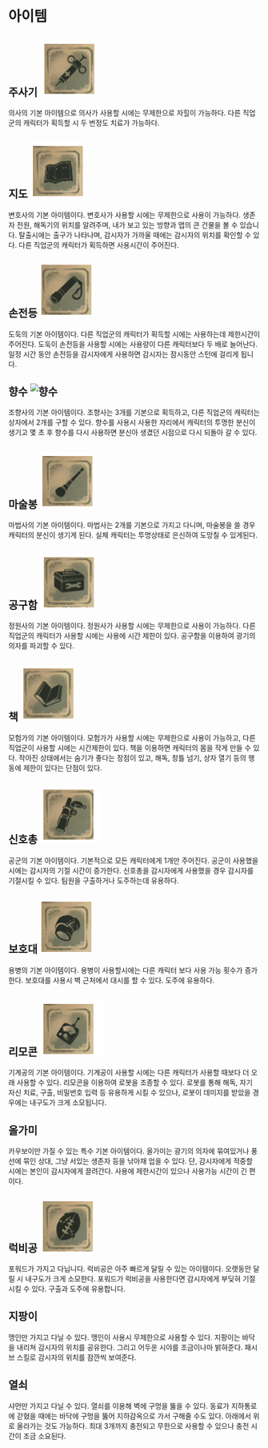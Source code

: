 # 아이템
## 주사기 ![주사기](https://github.com/straipe/2018920028-intro/blob/%EC%A0%9C5%EC%9D%B8%EA%B2%A9%EC%97%AD%EA%B8%B0%ED%9A%8D%EC%84%9C-%EC%95%84%EC%9D%B4%ED%85%9C(%EC%88%98%EC%A0%95)/%EC%A0%9C%205%EC%9D%B8%EA%B2%A9%20%EC%97%AD%EA%B8%B0%ED%9A%8D%EC%84%9C%20-%20%EC%95%84%EC%9D%B4%ED%85%9C/%EC%95%84%EC%9D%B4%ED%85%9C%20md%20%ED%8C%8C%EC%9D%BC%20%EC%9E%90%EB%A3%8C%20%EB%AA%A8%EC%9D%8C/%EC%A3%BC%EC%82%AC%EA%B8%B0.PNG)
의사의 기본 아이템으로 의사가 사용할 시에는 무제한으로 자힐이 가능하다.
다른 직업군의 캐릭터가 획득할 시 두 번정도 치료가 가능하다.
## 지도 ![지도](https://github.com/straipe/2018920028-intro/blob/%EC%A0%9C5%EC%9D%B8%EA%B2%A9%EC%97%AD%EA%B8%B0%ED%9A%8D%EC%84%9C-%EC%95%84%EC%9D%B4%ED%85%9C(%EC%88%98%EC%A0%95)/%EC%A0%9C%205%EC%9D%B8%EA%B2%A9%20%EC%97%AD%EA%B8%B0%ED%9A%8D%EC%84%9C%20-%20%EC%95%84%EC%9D%B4%ED%85%9C/%EC%95%84%EC%9D%B4%ED%85%9C%20md%20%ED%8C%8C%EC%9D%BC%20%EC%9E%90%EB%A3%8C%20%EB%AA%A8%EC%9D%8C/%EC%A7%80%EB%8F%84.PNG)
변호사의 기본 아이템이다. 변호사가 사용할 시에는 무제한으로 사용이 가능하다.
생존자 전원, 해독기의 위치를 알려주며, 내가 보고 있는 방향과 맵의 큰 건물을 볼 수 있습니다.
탈출시에는 출구가 나타나며, 감시자가 가까울 때에는 감시자의 위치를 확인할 수 있다.
다른 직업군의 캐릭터가 획득하면 사용시간이 주어진다.
## 손전등 ![손전등](https://github.com/straipe/2018920028-intro/blob/%EC%A0%9C5%EC%9D%B8%EA%B2%A9%EC%97%AD%EA%B8%B0%ED%9A%8D%EC%84%9C-%EC%95%84%EC%9D%B4%ED%85%9C(%EC%88%98%EC%A0%95)/%EC%A0%9C%205%EC%9D%B8%EA%B2%A9%20%EC%97%AD%EA%B8%B0%ED%9A%8D%EC%84%9C%20-%20%EC%95%84%EC%9D%B4%ED%85%9C/%EC%95%84%EC%9D%B4%ED%85%9C%20md%20%ED%8C%8C%EC%9D%BC%20%EC%9E%90%EB%A3%8C%20%EB%AA%A8%EC%9D%8C/%EC%86%90%EC%A0%84%EB%93%B1.PNG)
도둑의 기본 아이템이다. 다른 직업군의 캐릭터가 획득할 시에는 사용하는데 제한시간이 주어진다. 도둑이 손전등을 사용할 시에는 사용량이 다른 캐릭터보다 두 배로 늘어난다.
일정 시간 동안 손전등을 감시자에게 사용하면 감시자는 잠시동안 스턴에 걸리게 됩니다.
## 향수 ![향수]()
조향사의 기본 아이템이다.
조향사는 3개를 기본으로 획득하고, 다른 직업군의 캐릭터는 상자에서 2개를 구할 수 있다.
향수를 사용시 사용한 자리에서 캐릭터의 투명한 분신이 생기고 몇 초 후 향수를 다시 사용하면 분신아 생겼던 시점으로 다시 되돌아 갈 수 있다.
## 마술봉 ![마술봉](https://github.com/straipe/2018920028-intro/blob/%EC%A0%9C5%EC%9D%B8%EA%B2%A9%EC%97%AD%EA%B8%B0%ED%9A%8D%EC%84%9C-%EC%95%84%EC%9D%B4%ED%85%9C(%EC%88%98%EC%A0%95)/%EC%A0%9C%205%EC%9D%B8%EA%B2%A9%20%EC%97%AD%EA%B8%B0%ED%9A%8D%EC%84%9C%20-%20%EC%95%84%EC%9D%B4%ED%85%9C/%EC%95%84%EC%9D%B4%ED%85%9C%20md%20%ED%8C%8C%EC%9D%BC%20%EC%9E%90%EB%A3%8C%20%EB%AA%A8%EC%9D%8C/%EB%A7%88%EC%88%A0%EB%B4%89.PNG)
마법사의 기본 아이템이다.
마법사는 2개를 기본으로 가지고 다니며, 마술봉을 쓸 경우 캐릭터의 분신이 생기게 된다.
실체 캐릭터는 투명상태로 은신하여 도망칠 수 있게된다.
## 공구함 ![공구함](https://github.com/straipe/2018920028-intro/blob/%EC%A0%9C5%EC%9D%B8%EA%B2%A9%EC%97%AD%EA%B8%B0%ED%9A%8D%EC%84%9C-%EC%95%84%EC%9D%B4%ED%85%9C(%EC%88%98%EC%A0%95)/%EC%A0%9C%205%EC%9D%B8%EA%B2%A9%20%EC%97%AD%EA%B8%B0%ED%9A%8D%EC%84%9C%20-%20%EC%95%84%EC%9D%B4%ED%85%9C/%EC%95%84%EC%9D%B4%ED%85%9C%20md%20%ED%8C%8C%EC%9D%BC%20%EC%9E%90%EB%A3%8C%20%EB%AA%A8%EC%9D%8C/%EA%B3%B5%EA%B5%AC%ED%95%A8.PNG)
정원사의 기본 아이템이다. 정원사가 사용할 시에는 무제한으로 사용이 가능하다. 다른 직업군의 캐릭터가 사용할 시에는 사용에 시간 제한이 있다.
공구함을 이용하여 광기의 의자를 파괴할 수 있다.
## 책 ![책](https://github.com/straipe/2018920028-intro/blob/%EC%A0%9C5%EC%9D%B8%EA%B2%A9%EC%97%AD%EA%B8%B0%ED%9A%8D%EC%84%9C-%EC%95%84%EC%9D%B4%ED%85%9C(%EC%88%98%EC%A0%95)/%EC%A0%9C%205%EC%9D%B8%EA%B2%A9%20%EC%97%AD%EA%B8%B0%ED%9A%8D%EC%84%9C%20-%20%EC%95%84%EC%9D%B4%ED%85%9C/%EC%95%84%EC%9D%B4%ED%85%9C%20md%20%ED%8C%8C%EC%9D%BC%20%EC%9E%90%EB%A3%8C%20%EB%AA%A8%EC%9D%8C/%EC%B1%85.PNG)
모험가의 기본 아이템이다. 모험가가 사용할 시에는 무제한으로 사용이 가능하고, 다른 직업군이 사용할 시에는 시간제한이 있다.
책을 이용하면 캐릭터의 몸을 작게 만들 수 있다. 작아진 상태에서는 숨기가 좋다는 장점이 있고, 해독, 창틀 넘기, 상자 열기 등의 행동에 제한이 있다는 단점이 있다.
## 신호총 ![신호총](https://github.com/straipe/2018920028-intro/blob/%EC%A0%9C5%EC%9D%B8%EA%B2%A9%EC%97%AD%EA%B8%B0%ED%9A%8D%EC%84%9C-%EC%95%84%EC%9D%B4%ED%85%9C(%EC%88%98%EC%A0%95)/%EC%A0%9C%205%EC%9D%B8%EA%B2%A9%20%EC%97%AD%EA%B8%B0%ED%9A%8D%EC%84%9C%20-%20%EC%95%84%EC%9D%B4%ED%85%9C/%EC%95%84%EC%9D%B4%ED%85%9C%20md%20%ED%8C%8C%EC%9D%BC%20%EC%9E%90%EB%A3%8C%20%EB%AA%A8%EC%9D%8C/%EC%8B%A0%ED%98%B8%EC%B4%9D.PNG)
공군의 기본 아이템이다. 기본적으로 모든 캐릭터에게 1개만 주어진다. 공군이 사용했을 시에는 감시자의 기절 시간이 증가한다.
신호총을 감시자에게 사용했을 경우 감시자를 기절시킬 수 있다. 팀원을 구출하거나 도주하는데 유용하다.
## 보호대 ![보호대](https://github.com/straipe/2018920028-intro/blob/%EC%A0%9C5%EC%9D%B8%EA%B2%A9%EC%97%AD%EA%B8%B0%ED%9A%8D%EC%84%9C-%EC%95%84%EC%9D%B4%ED%85%9C(%EC%88%98%EC%A0%95)/%EC%A0%9C%205%EC%9D%B8%EA%B2%A9%20%EC%97%AD%EA%B8%B0%ED%9A%8D%EC%84%9C%20-%20%EC%95%84%EC%9D%B4%ED%85%9C/%EC%95%84%EC%9D%B4%ED%85%9C%20md%20%ED%8C%8C%EC%9D%BC%20%EC%9E%90%EB%A3%8C%20%EB%AA%A8%EC%9D%8C/%EB%B3%B4%ED%98%B8%EB%8C%80.PNG)
용병의 기본 아이템이다. 용병이 사용할시에는 다른 캐릭터 보다 사용 가능 횟수가 증가한다.
보호대를 사용시 벽 근처에서 대시를 할 수 있다. 도주에 유용하다.
## 리모콘 ![리모콘](https://github.com/straipe/2018920028-intro/blob/%EC%A0%9C5%EC%9D%B8%EA%B2%A9%EC%97%AD%EA%B8%B0%ED%9A%8D%EC%84%9C-%EC%95%84%EC%9D%B4%ED%85%9C(%EC%88%98%EC%A0%95)/%EC%A0%9C%205%EC%9D%B8%EA%B2%A9%20%EC%97%AD%EA%B8%B0%ED%9A%8D%EC%84%9C%20-%20%EC%95%84%EC%9D%B4%ED%85%9C/%EC%95%84%EC%9D%B4%ED%85%9C%20md%20%ED%8C%8C%EC%9D%BC%20%EC%9E%90%EB%A3%8C%20%EB%AA%A8%EC%9D%8C/%EB%A6%AC%EB%AA%A8%EC%BD%98.PNG)
기계공의 기본 아이템이다. 기계공이 사용할 시에는 다른 캐릭터가 사용할 때보다 더 오래 사용할 수 있다.
리모콘을 이용하여 로봇을 조종할 수 있다. 로봇를 통해 해독, 자기 자신 치료, 구출, 비밀번호 입력 등
유용하게 시킬 수 있으나, 로봇이 데미지를 받았을 경우에는 내구도가 크게 소모됩니다.
## 올가미
카우보이만 가질 수 있는 특수 기본 아이템이다. 올가미는 광기의 의자에 묶여있거나
풍선에 묶인 상대, 그냥 서있는 생존자 등을
낚아채 업을 수 있다.
단, 감시자에게 적중할 시에는
본인이 감시자에게 끌려간다.
사용에 제한시간이 있으나 사용가능 시간이 긴 편이다.
## 럭비공 ![럭비공](https://github.com/straipe/2018920028-intro/blob/%EC%A0%9C5%EC%9D%B8%EA%B2%A9%EC%97%AD%EA%B8%B0%ED%9A%8D%EC%84%9C-%EC%95%84%EC%9D%B4%ED%85%9C(%EC%88%98%EC%A0%95)/%EC%A0%9C%205%EC%9D%B8%EA%B2%A9%20%EC%97%AD%EA%B8%B0%ED%9A%8D%EC%84%9C%20-%20%EC%95%84%EC%9D%B4%ED%85%9C/%EC%95%84%EC%9D%B4%ED%85%9C%20md%20%ED%8C%8C%EC%9D%BC%20%EC%9E%90%EB%A3%8C%20%EB%AA%A8%EC%9D%8C/%EB%9F%AD%EB%B9%84%EA%B3%B5.PNG)
포워드가 가지고 다닙니다.
럭비공은 아주 빠르게 달릴 수 있는 아이템이다.
오랫동안 달릴 시 내구도가 크게 소모한다.
포워드가 럭비공을 사용한다면
감시자에게 부딪혀 기절시킬 수 있다.
구출과 도주에 유용합니다.
## 지팡이
맹인만 가지고 다닐 수 있다. 맹인이 사용시 무제한으로 사용할 수 있다.
지팡이는 바닥을 내리쳐 감시자의 위치를 공유한다.
그리고 어두운 시야를 조금이나마 밝혀준다.
패시브 스킬로 감시자의 위치를 잠깐씩 보여준다.
## 열쇠
샤먼만 가지고 다닐 수 있다.
열쇠를 이용해 벽에 구멍을 뚫을 수 있다.
동료가 지하통로에 갇혔을 때에는
바닥에 구멍을 뚫어
지하감옥으로 가서 구해줄 수도 있다.
아래에서 위로 올라가는 것도 가능하다.
최대 3개까지 충전되고
무한으로 사용할 수 있으나
충전 시간이 조금 소요된다. 
